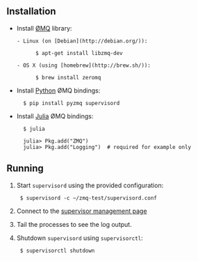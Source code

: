 Installation
------------

- Install [ØMQ](http://zeromq.org/) library:

      - Linux (on [Debian](http://debian.org/)):

            $ apt-get install libzmq-dev

      - OS X (using [homebrew](http://brew.sh/)):

            $ brew install zeromq

- Install [Python](http://python.org/) ØMQ bindings:

        $ pip install pyzmq supervisord

- Install [Julia](http://julialang.org/) ØMQ bindings:

        $ julia

        julia> Pkg.add("ZMQ")
        julia> Pkg.add("Logging")  # required for example only

Running
-------

1. Start `supervisord` using the provided configuration:

        $ supervisord -c ~/zmq-test/supervisord.conf

2. Connect to the [supervisor management page](http://localhost:9001/)

3. Tail the processes to see the log output.

4. Shutdown `supervisord` using `supervisorctl`:

        $ supervisorctl shutdown
